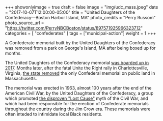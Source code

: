 +++
showonlyimage = true
draft = false
image = "img/udc_mass.jpeg"
date = "2017-10-07T12:00:00-05:00"
title = "United Daughters of the Confederacy—Boston Harbor Island, MA"
photo_credits = "Perry Russom"
photo_source_url = "https://twitter.com/PerryNBCBoston/status/897571925966323712"
categories = [ "confederates" ]
tags = ["municipal-action"]
weight = 1
+++

A Confederate memorial built by the United Daughters of the Confederacy was removed from a park on George's Island, MA after being boxed up for months.

<!--more-->

The United Daughters of the Confederacy memorial [was boarded up in 2017](https://www.bostonmagazine.com/news/2017/08/16/massachusetts-confederate-monument-boarded-up/). Months later, after the fatal Unite the Right rally in Charlottesville, Virginia, [the state removed](https://www.bostonmagazine.com/news/2017/10/02/massachusetts-removing-confederate-monument/) the only Confederal memorial on public land in Massachusetts.

The memorial was erected in 1963, almost 100 years after the end of the American Civil War, by the United Daughters of the Confederacy, a group which promoted [the disproven "Lost Cause"](https://www.encyclopediavirginia.org/Lost_Cause_The) myth of the Civil War, and which had been responsible for the erection of Confederate memorials throughout the country during the Jim Crow era. These memorials were often inteded to intimidate local Black residents.
